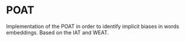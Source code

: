 # POAT
Implementation of the POAT in order to identify implicit biases in words embeddings. Based on the IAT and WEAT. 
